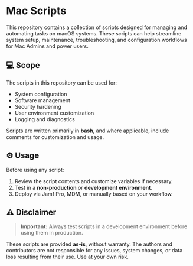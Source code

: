 # Mac Scripts

This repository contains a collection of scripts designed for managing and automating tasks on macOS systems. These scripts can help streamline system setup, maintenance, troubleshooting, and configuration workflows for Mac Admins and power users.

## 💻 Scope

The scripts in this repository can be used for:

- System configuration
- Software management
- Security hardening
- User environment customization
- Logging and diagnostics

Scripts are written primarily in **bash**, and where applicable, include comments for customization and usage.

## ⚙️ Usage

Before using any script:

1. Review the script contents and customize variables if necessary.
2. Test in a **non-production** or **development environment**.
3. Deploy via Jamf Pro, MDM, or manually based on your workflow.

## ⚠️ Disclaimer

> **Important:** Always test scripts in a development environment before using them in production.

These scripts are provided **as-is**, without warranty. The authors and contributors are not responsible for any issues, system changes, or data loss resulting from their use. Use at your own risk.
